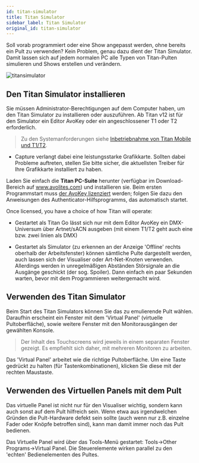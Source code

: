 ```yaml
---
id: titan-simulator
title: Titan Simulator
sidebar_label: Titan Simulator
original_id: titan-simulator
---
```


Soll vorab programmiert oder eine Show angepasst werden, ohne bereits
ein Pult zu verwenden? Kein Problem, genau dazu dient der Titan
Simulator. Damit lassen sich auf jedem normalen PC alle Typen von
Titan-Pulten simulieren und Shows erstellen und verändern.

![titansimulator](/docs/images/Titan-Simulator.jpeg)

Den Titan Simulator installieren
--------------------------------

Sie müssen Administrator-Berechtigungen auf dem Computer haben, um den
Titan Simulator zu installieren oder auszuführen. Ab Titan v12 ist für
den Simulator ein Editor AvoKey oder ein angeschlossener T1 oder T2
erforderlich.


> 	Zu den Systemanforderungen siehe [Inbetriebnahme von Titan Mobile und T1/T2](../titan-basics.md#inbetriebnahme-von-titan-mobile-und-t1t2).                 

- 	Capture verlangt dabei eine leistungsstarke Grafikkarte. Sollten dabei 
	Probleme auftreten, stellen Sie bitte sicher, die aktuellsten Treiber
	für Ihre Grafikkarte installiert zu haben.   

Laden Sie einfach die **Titan PC-Suite** herunter (verfügbar im
Download-Bereich auf www.avolites.com) und installieren sie. Beim ersten
Programmstart muss [der AvoKey lizenziert](../system-settings/recovering-reinstalling-the-console#software-lizenzierung) werden; folgen Sie dazu den
Anweisungen des Authenticator-Hilfsprogramms, das automatisch startet.

Once licensed, you have a choice of how Titan will operate:

-   Gestartet als Titan Go lässt sich nur mit dem Editor AvoKey ein
    DMX-Universum über Artnet/sACN ausgeben (mit einem T1/T2 geht auch
    eine bzw. zwei linien als DMX)

-   Gestartet als Simulator (zu erkennen an der Anzeige 'Offline' rechts
    oberhalb der Arbeitsfenster) können sämtliche Pulte dargestellt
    werden, auch lassen sich der Visualiser oder Art-Net-Knoten
    verwenden. Allerdings werden in unregelmäßigen Abständen Störsignale
    an die Ausgänge geschickt (der sog. Spoiler). Dann einfach ein paar
    Sekunden warten, bevor mit dem Programmieren weitergemacht wird.

Verwenden des Titan Simulator
-----------------------------

Beim Start des Titan Simulators können Sie das zu emulierende Pult
wählen. Daraufhin erscheint ein Fenster mit dem 'Virtual Panel'
(virtuelle Pultoberfläche), sowie weitere Fenster mit den
Monitorausgängen der gewählten Konsole.

> Der Inhalt des Touchscreens wird jeweils in einem separaten Fenster gezeigt. Es empfiehlt sich daher, mit mehreren Monitoren zu arbeiten.

Das 'Virtual Panel' arbeitet wie die richtige Pultoberfläche. Um eine
Taste gedrückt zu halten (für Tastenkombinationen), klicken Sie diese
mit der rechten Maustaste.

Verwenden des Virtuellen Panels mit dem Pult
--------------------------------------------

Das virtuelle Panel ist nicht nur für den Visualiser wichtig, sondern
kann auch sonst auf dem Pult hilfreich sein. Wenn etwa aus irgendwelchen
Gründen die Pult-Hardware defekt sein sollte (auch wenn nur z.B.
einzelne Fader oder Knöpfe betroffen sind), kann man damit immer noch
das Pult bedienen.

Das Virtuelle Panel wird über das Tools-Menü gestartet: Tools-\>Other
Programs-\>Virtual Panel. Die Steuerelemente wirken parallel zu den
'echten' Bedienelementen des Pultes.
